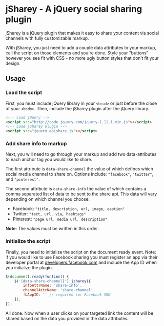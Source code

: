 # jSharey - A jQuery social sharing plugin

jSharey is a jQuery plugin that makes it easy to share your content via social channels with fully customizable markup.

With jSharey, you just need to add a couple data attributes to your markup, call the script on those elements and you're done. Style your "buttons" however you see fit with CSS - no more ugly button styles that don't fit your design.

## Usage

### Load the script
First, you must include jQuery library in your `<head>` or just before the close of your `<body>`. Then, include the jSharey plugin after the jQuery library.

```html
<!-- Load jQuery -->
<script src="http://code.jquery.com/jquery-1.11.1.min.js"></script>
<!-- Load jSharey plugin -->
<script src="jquery.apishare.js"></script>
```

### Add share info to markup
Next, you will need to go through your markup and add two data-attributes to each anchor tag you would like to share.

The first attribute is `data-share-channel` the value of which defines which social media channel to share on. Options include: `"facebook"`, `"twitter"`, and `"pinterest"`.

The second attribute is `data-share-info` the value of which contains a comma separated list of data to be sent to the share api. This data will vary depending on which channel you choose:

- Facebook: `"title, description, url, image, caption"`
- Twitter: `"text, url, via, hashtags"`
- Pinterest: `"page url, media url, description"`

**Note**: The values must be written in this order.

### Initialize the script
Finally, you need to initialize the script on the document ready event. Note: if you would like to use Facebook sharing you must register an app via their developer portal at [developers.facebook.com](http://developers.facebook.com) and include the App ID when you initialize the plugin.

```javascript
$(document).ready(funtion() {
	$('[data-share-channel]').jsharey({
		infoAttrName: 'share-info',
		channelAttrName: 'share-channel',
		fbAppID: '' // required for Facebook SDK
	});
});
```

All done. Now when a user clicks on your targeted link the content will be shared based on the data you provided in the data attributes.